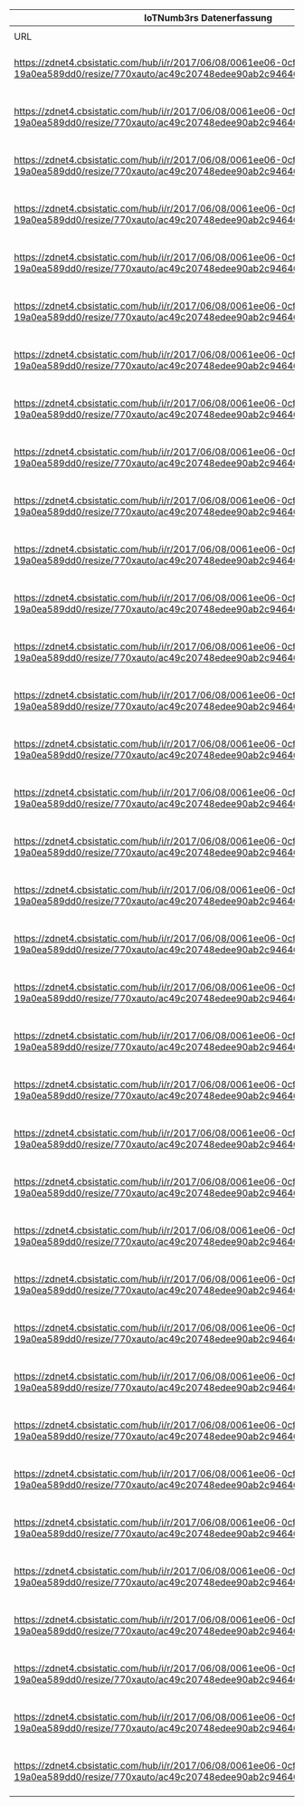 |IoTNumb3rs Datenerfassung|||||||||||
| ---- | ---- | ---- | ---- | ---- | ---- | ---- | ---- | ---- | ---- | ---- |
||||||||||||
|URL|home_url|filename|device_class|device_count|market_class|market_volume|prognosis_year|publication_year|authorship_class|Dropbox folder|
|https://zdnet4.cbsistatic.com/hub/i/r/2017/06/08/0061ee06-0cf7-4718-9420-19a0ea589dd0/resize/770xauto/ac49c20748edee90ab2c94646e281d25/ciscovni1.png|https://www.zdnet.com/article/report-iot-devices-to-dominate-connected-device-landscape-by-2021/|file11_ciscovni1.png|M2M|6000000000|||2016|2017|journalist|Pattoho/20181122-1800|
|https://zdnet4.cbsistatic.com/hub/i/r/2017/06/08/0061ee06-0cf7-4718-9420-19a0ea589dd0/resize/770xauto/ac49c20748edee90ab2c94646e281d25/ciscovni1.png|https://www.zdnet.com/article/report-iot-devices-to-dominate-connected-device-landscape-by-2021/|file11_ciscovni1.png|Smartphones|9000000000|||2016|||Pattoho/20181122-1800|
|https://zdnet4.cbsistatic.com/hub/i/r/2017/06/08/0061ee06-0cf7-4718-9420-19a0ea589dd0/resize/770xauto/ac49c20748edee90ab2c94646e281d25/ciscovni1.png|https://www.zdnet.com/article/report-iot-devices-to-dominate-connected-device-landscape-by-2021/|file11_ciscovni1.png|Non-Smartphones|12500000000|||2016|||Pattoho/20181122-1800|
|https://zdnet4.cbsistatic.com/hub/i/r/2017/06/08/0061ee06-0cf7-4718-9420-19a0ea589dd0/resize/770xauto/ac49c20748edee90ab2c94646e281d25/ciscovni1.png|https://www.zdnet.com/article/report-iot-devices-to-dominate-connected-device-landscape-by-2021/|file11_ciscovni1.png|TVs|14500000000|||2016|||Pattoho/20181122-1800|
|https://zdnet4.cbsistatic.com/hub/i/r/2017/06/08/0061ee06-0cf7-4718-9420-19a0ea589dd0/resize/770xauto/ac49c20748edee90ab2c94646e281d25/ciscovni1.png|https://www.zdnet.com/article/report-iot-devices-to-dominate-connected-device-landscape-by-2021/|file11_ciscovni1.png|PCs|17000000000|||2016|||Pattoho/20181122-1800|
|https://zdnet4.cbsistatic.com/hub/i/r/2017/06/08/0061ee06-0cf7-4718-9420-19a0ea589dd0/resize/770xauto/ac49c20748edee90ab2c94646e281d25/ciscovni1.png|https://www.zdnet.com/article/report-iot-devices-to-dominate-connected-device-landscape-by-2021/|file11_ciscovni1.png|Tablets|17500000000|||2016|||Pattoho/20181122-1800|
|https://zdnet4.cbsistatic.com/hub/i/r/2017/06/08/0061ee06-0cf7-4718-9420-19a0ea589dd0/resize/770xauto/ac49c20748edee90ab2c94646e281d25/ciscovni1.png|https://www.zdnet.com/article/report-iot-devices-to-dominate-connected-device-landscape-by-2021/|file11_ciscovni1.png|M2M|7000000000|||2017|||Pattoho/20181122-1800|
|https://zdnet4.cbsistatic.com/hub/i/r/2017/06/08/0061ee06-0cf7-4718-9420-19a0ea589dd0/resize/770xauto/ac49c20748edee90ab2c94646e281d25/ciscovni1.png|https://www.zdnet.com/article/report-iot-devices-to-dominate-connected-device-landscape-by-2021/|file11_ciscovni1.png|Smartphones|11000000000|||2017|||Pattoho/20181122-1800|
|https://zdnet4.cbsistatic.com/hub/i/r/2017/06/08/0061ee06-0cf7-4718-9420-19a0ea589dd0/resize/770xauto/ac49c20748edee90ab2c94646e281d25/ciscovni1.png|https://www.zdnet.com/article/report-iot-devices-to-dominate-connected-device-landscape-by-2021/|file11_ciscovni1.png|Non-Smartphones|14000000000|||2017|||Pattoho/20181122-1800|
|https://zdnet4.cbsistatic.com/hub/i/r/2017/06/08/0061ee06-0cf7-4718-9420-19a0ea589dd0/resize/770xauto/ac49c20748edee90ab2c94646e281d25/ciscovni1.png|https://www.zdnet.com/article/report-iot-devices-to-dominate-connected-device-landscape-by-2021/|file11_ciscovni1.png|TVs|17000000000|||2017|||Pattoho/20181122-1800|
|https://zdnet4.cbsistatic.com/hub/i/r/2017/06/08/0061ee06-0cf7-4718-9420-19a0ea589dd0/resize/770xauto/ac49c20748edee90ab2c94646e281d25/ciscovni1.png|https://www.zdnet.com/article/report-iot-devices-to-dominate-connected-device-landscape-by-2021/|file11_ciscovni1.png|PCs|17700000000|||2017|||Pattoho/20181122-1800|
|https://zdnet4.cbsistatic.com/hub/i/r/2017/06/08/0061ee06-0cf7-4718-9420-19a0ea589dd0/resize/770xauto/ac49c20748edee90ab2c94646e281d25/ciscovni1.png|https://www.zdnet.com/article/report-iot-devices-to-dominate-connected-device-landscape-by-2021/|file11_ciscovni1.png|Tablets|18000000000|||2017|||Pattoho/20181122-1800|
|https://zdnet4.cbsistatic.com/hub/i/r/2017/06/08/0061ee06-0cf7-4718-9420-19a0ea589dd0/resize/770xauto/ac49c20748edee90ab2c94646e281d25/ciscovni1.png|https://www.zdnet.com/article/report-iot-devices-to-dominate-connected-device-landscape-by-2021/|file11_ciscovni1.png|M2M|8000000000|||2018|||Pattoho/20181122-1800|
|https://zdnet4.cbsistatic.com/hub/i/r/2017/06/08/0061ee06-0cf7-4718-9420-19a0ea589dd0/resize/770xauto/ac49c20748edee90ab2c94646e281d25/ciscovni1.png|https://www.zdnet.com/article/report-iot-devices-to-dominate-connected-device-landscape-by-2021/|file11_ciscovni1.png|Smartphones|13000000000|||2018|||Pattoho/20181122-1800|
|https://zdnet4.cbsistatic.com/hub/i/r/2017/06/08/0061ee06-0cf7-4718-9420-19a0ea589dd0/resize/770xauto/ac49c20748edee90ab2c94646e281d25/ciscovni1.png|https://www.zdnet.com/article/report-iot-devices-to-dominate-connected-device-landscape-by-2021/|file11_ciscovni1.png|Non-Smartphones|15500000000|||2018|||Pattoho/20181122-1800|
|https://zdnet4.cbsistatic.com/hub/i/r/2017/06/08/0061ee06-0cf7-4718-9420-19a0ea589dd0/resize/770xauto/ac49c20748edee90ab2c94646e281d25/ciscovni1.png|https://www.zdnet.com/article/report-iot-devices-to-dominate-connected-device-landscape-by-2021/|file11_ciscovni1.png|TVs|17700000000|||2018|||Pattoho/20181122-1800|
|https://zdnet4.cbsistatic.com/hub/i/r/2017/06/08/0061ee06-0cf7-4718-9420-19a0ea589dd0/resize/770xauto/ac49c20748edee90ab2c94646e281d25/ciscovni1.png|https://www.zdnet.com/article/report-iot-devices-to-dominate-connected-device-landscape-by-2021/|file11_ciscovni1.png|PCs|19800000000|||2018|||Pattoho/20181122-1800|
|https://zdnet4.cbsistatic.com/hub/i/r/2017/06/08/0061ee06-0cf7-4718-9420-19a0ea589dd0/resize/770xauto/ac49c20748edee90ab2c94646e281d25/ciscovni1.png|https://www.zdnet.com/article/report-iot-devices-to-dominate-connected-device-landscape-by-2021/|file11_ciscovni1.png|Tablets|20000000000|||2018|||Pattoho/20181122-1800|
|https://zdnet4.cbsistatic.com/hub/i/r/2017/06/08/0061ee06-0cf7-4718-9420-19a0ea589dd0/resize/770xauto/ac49c20748edee90ab2c94646e281d25/ciscovni1.png|https://www.zdnet.com/article/report-iot-devices-to-dominate-connected-device-landscape-by-2021/|file11_ciscovni1.png|M2M|10000000000|||2019|||Pattoho/20181122-1800|
|https://zdnet4.cbsistatic.com/hub/i/r/2017/06/08/0061ee06-0cf7-4718-9420-19a0ea589dd0/resize/770xauto/ac49c20748edee90ab2c94646e281d25/ciscovni1.png|https://www.zdnet.com/article/report-iot-devices-to-dominate-connected-device-landscape-by-2021/|file11_ciscovni1.png|Smartphones|15100000000|||2019|||Pattoho/20181122-1800|
|https://zdnet4.cbsistatic.com/hub/i/r/2017/06/08/0061ee06-0cf7-4718-9420-19a0ea589dd0/resize/770xauto/ac49c20748edee90ab2c94646e281d25/ciscovni1.png|https://www.zdnet.com/article/report-iot-devices-to-dominate-connected-device-landscape-by-2021/|file11_ciscovni1.png|Non-Smartphones|17000000000|||2019|||Pattoho/20181122-1800|
|https://zdnet4.cbsistatic.com/hub/i/r/2017/06/08/0061ee06-0cf7-4718-9420-19a0ea589dd0/resize/770xauto/ac49c20748edee90ab2c94646e281d25/ciscovni1.png|https://www.zdnet.com/article/report-iot-devices-to-dominate-connected-device-landscape-by-2021/|file11_ciscovni1.png|TVs|20000000000|||2019|||Pattoho/20181122-1800|
|https://zdnet4.cbsistatic.com/hub/i/r/2017/06/08/0061ee06-0cf7-4718-9420-19a0ea589dd0/resize/770xauto/ac49c20748edee90ab2c94646e281d25/ciscovni1.png|https://www.zdnet.com/article/report-iot-devices-to-dominate-connected-device-landscape-by-2021/|file11_ciscovni1.png|PCs|21700000000|||2019|||Pattoho/20181122-1800|
|https://zdnet4.cbsistatic.com/hub/i/r/2017/06/08/0061ee06-0cf7-4718-9420-19a0ea589dd0/resize/770xauto/ac49c20748edee90ab2c94646e281d25/ciscovni1.png|https://www.zdnet.com/article/report-iot-devices-to-dominate-connected-device-landscape-by-2021/|file11_ciscovni1.png|Tablets|22000000000|||2019|||Pattoho/20181122-1800|
|https://zdnet4.cbsistatic.com/hub/i/r/2017/06/08/0061ee06-0cf7-4718-9420-19a0ea589dd0/resize/770xauto/ac49c20748edee90ab2c94646e281d25/ciscovni1.png|https://www.zdnet.com/article/report-iot-devices-to-dominate-connected-device-landscape-by-2021/|file11_ciscovni1.png|M2M|2.18E+13|||2020|||Pattoho/20181122-1800|
|https://zdnet4.cbsistatic.com/hub/i/r/2017/06/08/0061ee06-0cf7-4718-9420-19a0ea589dd0/resize/770xauto/ac49c20748edee90ab2c94646e281d25/ciscovni1.png|https://www.zdnet.com/article/report-iot-devices-to-dominate-connected-device-landscape-by-2021/|file11_ciscovni1.png|Smartphones|17500000000|||2020|||Pattoho/20181122-1800|
|https://zdnet4.cbsistatic.com/hub/i/r/2017/06/08/0061ee06-0cf7-4718-9420-19a0ea589dd0/resize/770xauto/ac49c20748edee90ab2c94646e281d25/ciscovni1.png|https://www.zdnet.com/article/report-iot-devices-to-dominate-connected-device-landscape-by-2021/|file11_ciscovni1.png|Non-Smartphones|19000000000|||2020|||Pattoho/20181122-1800|
|https://zdnet4.cbsistatic.com/hub/i/r/2017/06/08/0061ee06-0cf7-4718-9420-19a0ea589dd0/resize/770xauto/ac49c20748edee90ab2c94646e281d25/ciscovni1.png|https://www.zdnet.com/article/report-iot-devices-to-dominate-connected-device-landscape-by-2021/|file11_ciscovni1.png|TVs|22000000000|||2020|||Pattoho/20181122-1800|
|https://zdnet4.cbsistatic.com/hub/i/r/2017/06/08/0061ee06-0cf7-4718-9420-19a0ea589dd0/resize/770xauto/ac49c20748edee90ab2c94646e281d25/ciscovni1.png|https://www.zdnet.com/article/report-iot-devices-to-dominate-connected-device-landscape-by-2021/|file11_ciscovni1.png|PCs|24000000000|||2020|||Pattoho/20181122-1800|
|https://zdnet4.cbsistatic.com/hub/i/r/2017/06/08/0061ee06-0cf7-4718-9420-19a0ea589dd0/resize/770xauto/ac49c20748edee90ab2c94646e281d25/ciscovni1.png|https://www.zdnet.com/article/report-iot-devices-to-dominate-connected-device-landscape-by-2021/|file11_ciscovni1.png|Tablets|24500000000|||2020|||Pattoho/20181122-1800|
|https://zdnet4.cbsistatic.com/hub/i/r/2017/06/08/0061ee06-0cf7-4718-9420-19a0ea589dd0/resize/770xauto/ac49c20748edee90ab2c94646e281d25/ciscovni1.png|https://www.zdnet.com/article/report-iot-devices-to-dominate-connected-device-landscape-by-2021/|file11_ciscovni1.png|M2M|13500000000|||2021|||Pattoho/20181122-1800|
|https://zdnet4.cbsistatic.com/hub/i/r/2017/06/08/0061ee06-0cf7-4718-9420-19a0ea589dd0/resize/770xauto/ac49c20748edee90ab2c94646e281d25/ciscovni1.png|https://www.zdnet.com/article/report-iot-devices-to-dominate-connected-device-landscape-by-2021/|file11_ciscovni1.png|Smartphones|20000000000|||2021|||Pattoho/20181122-1800|
|https://zdnet4.cbsistatic.com/hub/i/r/2017/06/08/0061ee06-0cf7-4718-9420-19a0ea589dd0/resize/770xauto/ac49c20748edee90ab2c94646e281d25/ciscovni1.png|https://www.zdnet.com/article/report-iot-devices-to-dominate-connected-device-landscape-by-2021/|file11_ciscovni1.png|Non-Smartphones|18500000000|||2021|||Pattoho/20181122-1800|
|https://zdnet4.cbsistatic.com/hub/i/r/2017/06/08/0061ee06-0cf7-4718-9420-19a0ea589dd0/resize/770xauto/ac49c20748edee90ab2c94646e281d25/ciscovni1.png|https://www.zdnet.com/article/report-iot-devices-to-dominate-connected-device-landscape-by-2021/|file11_ciscovni1.png|TVs|21500000000|||2021|||Pattoho/20181122-1800|
|https://zdnet4.cbsistatic.com/hub/i/r/2017/06/08/0061ee06-0cf7-4718-9420-19a0ea589dd0/resize/770xauto/ac49c20748edee90ab2c94646e281d25/ciscovni1.png|https://www.zdnet.com/article/report-iot-devices-to-dominate-connected-device-landscape-by-2021/|file11_ciscovni1.png|PCs|26000000000|||2021|||Pattoho/20181122-1800|
|https://zdnet4.cbsistatic.com/hub/i/r/2017/06/08/0061ee06-0cf7-4718-9420-19a0ea589dd0/resize/770xauto/ac49c20748edee90ab2c94646e281d25/ciscovni1.png|https://www.zdnet.com/article/report-iot-devices-to-dominate-connected-device-landscape-by-2021/|file11_ciscovni1.png|Tablets|26700000000|||2021|||Pattoho/20181122-1800|
